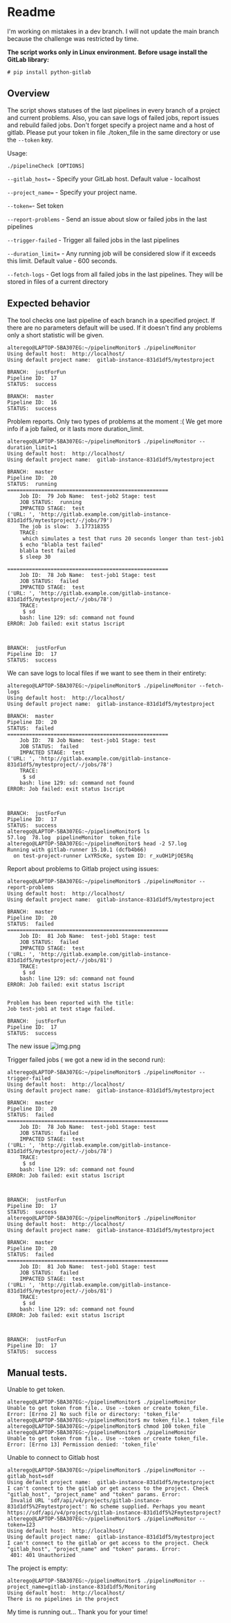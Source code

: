 # Readme #

I'm working on mistakes in a dev branch. I will not update the main branch because the challenge was restricted by time.

**The script works only in Linux environment.**
**Before usage install the GitLab library:** 
```commandline
# pip install python-gitlab
```

## Overview

The script shows statuses of the last pipelines in every branch of a project and current problems.
Also, you can save logs of failed jobs, report issues and rebuild failed jobs.
Don't forget specify a project name and a host of gitlab.
Please put your token in file ./token_file in the same directory or use the `--token` key.

Usage:

`./pipelineCheck [OPTIONS]`

`--gitlab_host=` - Specify your GitLab host. Default value - localhost

`--project_name=` - Specify your project name.

`--token=`- Set token

`--report-problems` - Send an issue about slow or failed jobs in the last pipelines

`--trigger-failed` - Trigger all failed jobs in the last pipelines

`--duration_limit=` - Any running job will be considered slow if it exceeds this limit. Default value - 600 seconds.

`--fetch-logs` - Get logs from all failed jobs in the last pipelines. They will be stored in files of a current directory

## Expected behavior ##

The tool checks one last pipeline of each branch in a specified project. If there are no parameters default will be used. If it doesn't find any problems only a short statistic will be given.

```commandline
alterego@LAPTOP-5BA307EG:~/pipelineMonitor$ ./pipelineMonitor
Using default host:  http://localhost/
Using default project name:  gitlab-instance-831d1df5/mytestproject

BRANCH:  justForFun
Pipeline ID:  17
STATUS:  success

BRANCH:  master
Pipeline ID:  16
STATUS:  success
```
Problem reports. Only two types of problems at the moment :(
We get more info if a job failed, or it lasts more duration_limit.
```commandline
alterego@LAPTOP-5BA307EG:~/pipelineMonitor$ ./pipelineMonitor --duration_limit=1
Using default host:  http://localhost/
Using default project name:  gitlab-instance-831d1df5/mytestproject

BRANCH:  master
Pipeline ID:  20
STATUS:  running
====================================================
    Job ID:  79 Job Name:  test-job2 Stage: test
    JOB STATUS:  running
    IMPACTED STAGE:  test
('URL: ', 'http://gitlab.example.com/gitlab-instance-831d1df5/mytestproject/-/jobs/79')
    The job is slow:  3.177318355
    TRACE:
     which simulates a test that runs 20 seconds longer than test-job1
    $ echo "blabla test failed"
    blabla test failed
    $ sleep 30

====================================================
    Job ID:  78 Job Name:  test-job1 Stage: test
    JOB STATUS:  failed
    IMPACTED STAGE:  test
('URL: ', 'http://gitlab.example.com/gitlab-instance-831d1df5/mytestproject/-/jobs/78')
    TRACE:
     $ sd
    bash: line 129: sd: command not found
ERROR: Job failed: exit status 1script



BRANCH:  justForFun
Pipeline ID:  17
STATUS:  success
```
We can save logs to local files if we want to see them in their entirety:
```commandline
alterego@LAPTOP-5BA307EG:~/pipelineMonitor$ ./pipelineMonitor --fetch-logs
Using default host:  http://localhost/
Using default project name:  gitlab-instance-831d1df5/mytestproject

BRANCH:  master
Pipeline ID:  20
STATUS:  failed
====================================================
    Job ID:  78 Job Name:  test-job1 Stage: test
    JOB STATUS:  failed
    IMPACTED STAGE:  test
('URL: ', 'http://gitlab.example.com/gitlab-instance-831d1df5/mytestproject/-/jobs/78')
    TRACE:
     $ sd
    bash: line 129: sd: command not found
ERROR: Job failed: exit status 1script



BRANCH:  justForFun
Pipeline ID:  17
STATUS:  success
alterego@LAPTOP-5BA307EG:~/pipelineMonitor$ ls
57.log  78.log  pipelineMonitor  token_file
alterego@LAPTOP-5BA307EG:~/pipelineMonitor$ head -2 57.log
Running with gitlab-runner 15.10.1 (dcfb4b66)
  on test-project-runner LxYR5cKe, system ID: r_xuOH1PjOE5Rq
```
Report about problems to Gitlab project using issues:
```commandline
alterego@LAPTOP-5BA307EG:~/pipelineMonitor$ ./pipelineMonitor --report-problems
Using default host:  http://localhost/
Using default project name:  gitlab-instance-831d1df5/mytestproject

BRANCH:  master
Pipeline ID:  20
STATUS:  failed
====================================================
    Job ID:  81 Job Name:  test-job1 Stage: test
    JOB STATUS:  failed
    IMPACTED STAGE:  test
('URL: ', 'http://gitlab.example.com/gitlab-instance-831d1df5/mytestproject/-/jobs/81')
    TRACE:
     $ sd
    bash: line 129: sd: command not found
ERROR: Job failed: exit status 1script


Problem has been reported with the title:
Job test-job1 at test stage failed.

BRANCH:  justForFun
Pipeline ID:  17
STATUS:  success
```
The new issue
![img.png](img.png)

Trigger failed jobs ( we got a new id in the second run):
```commandline
alterego@LAPTOP-5BA307EG:~/pipelineMonitor$ ./pipelineMonitor --trigger-failed
Using default host:  http://localhost/
Using default project name:  gitlab-instance-831d1df5/mytestproject

BRANCH:  master
Pipeline ID:  20
STATUS:  failed
====================================================
    Job ID:  78 Job Name:  test-job1 Stage: test
    JOB STATUS:  failed
    IMPACTED STAGE:  test
('URL: ', 'http://gitlab.example.com/gitlab-instance-831d1df5/mytestproject/-/jobs/78')
    TRACE:
     $ sd
    bash: line 129: sd: command not found
ERROR: Job failed: exit status 1script



BRANCH:  justForFun
Pipeline ID:  17
STATUS:  success
alterego@LAPTOP-5BA307EG:~/pipelineMonitor$ ./pipelineMonitor
Using default host:  http://localhost/
Using default project name:  gitlab-instance-831d1df5/mytestproject

BRANCH:  master
Pipeline ID:  20
STATUS:  failed
====================================================
    Job ID:  81 Job Name:  test-job1 Stage: test
    JOB STATUS:  failed
    IMPACTED STAGE:  test
('URL: ', 'http://gitlab.example.com/gitlab-instance-831d1df5/mytestproject/-/jobs/81')
    TRACE:
     $ sd
    bash: line 129: sd: command not found
ERROR: Job failed: exit status 1script



BRANCH:  justForFun
Pipeline ID:  17
STATUS:  success
```
## Manual tests. ##

Unable to get token.
```commandline
alterego@LAPTOP-5BA307EG:~/pipelineMonitor$ ./pipelineMonitor
Unable to get token from file.. Use --token or create token_file. Error: [Errno 2] No such file or directory: 'token_file'
alterego@LAPTOP-5BA307EG:~/pipelineMonitor$ mv token_file.1 token_file
alterego@LAPTOP-5BA307EG:~/pipelineMonitor$ chmod 100 token_file
alterego@LAPTOP-5BA307EG:~/pipelineMonitor$ ./pipelineMonitor
Unable to get token from file.. Use --token or create token_file. Error: [Errno 13] Permission denied: 'token_file'
```
Unable to connect to Gitlab host
```commandline
alterego@LAPTOP-5BA307EG:~/pipelineMonitor$ ./pipelineMonitor --gitlab_host=sdf
Using default project name:  gitlab-instance-831d1df5/mytestproject
I can't connect to the gitlab or get access to the project. Check "gitlab_host", "project_name" and "token" params. Error:
 Invalid URL 'sdf/api/v4/projects/gitlab-instance-831d1df5%2Fmytestproject': No scheme supplied. Perhaps you meant https://sdf/api/v4/projects/gitlab-instance-831d1df5%2Fmytestproject?
alterego@LAPTOP-5BA307EG:~/pipelineMonitor$ ./pipelineMonitor --token=123
Using default host:  http://localhost/
Using default project name:  gitlab-instance-831d1df5/mytestproject
I can't connect to the gitlab or get access to the project. Check "gitlab_host", "project_name" and "token" params. Error:
 401: 401 Unauthorized
```
The project is empty:
```commandline
alterego@LAPTOP-5BA307EG:~/pipelineMonitor$ ./pipelineMonitor --project_name=gitlab-instance-831d1df5/Monitoring
Using default host:  http://localhost/
There is no pipelines in the project
```
My time is running out... Thank you for your time!
